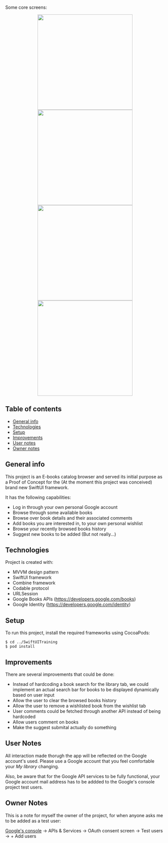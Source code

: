 Some core screens:

<p align = "center">
<img src="README-images/Login.png" width="300"> <img src="README-images/Home.png" width="300">
<img src="README-images/Book-Detail.png" width="300"> <img src="README-images/Wishlist-Recent.png" width="300">
</p>

## Table of contents
* [General info](#general-info)
* [Technologies](#technologies)
* [Setup](#setup)
* [Improvements](#improvements)
* [User notes](#user-notes)
* [Owner notes](#owner-notes)

## General info
This project is an E-books catalog browser and served its initial purpose as a Proof of Concept for the (At the moment this project was conceived) brand new SwiftUI framework.

It has the following capabilities:
* Log in through your own personal Google account
* Browse through some available books
* Browse over book details and their associated comments
* Add books you are interested in, to your own personal wishlist 
* Browse your recently browsed books history
* Suggest new books to be added (But not really...)
	
## Technologies
Project is created with:
* MVVM design pattern
* SwiftUI framework
* Combine framework
* Codable protocol
* URLSession
* Google Books APIs (https://developers.google.com/books)
* Google Identity (https://developers.google.com/identity)
	
## Setup
To run this project, install the required frameworks using CocoaPods:

```
$ cd ../SwiftUITraining
$ pod install
```

## Improvements
There are several improvements that could be done:

* Instead of hardcoding a book search for the library tab, we could implement an actual search bar for books to be displayed dynamically based on user input
* Allow the user to clear the browsed books history
* Allow the user to remove a wishlisted book from the wishlist tab
* User comments could be fetched through another API instead of being hardcoded
* Allow users comment on books
* Make the suggest submital actually do something

## User Notes
All interaction made thorugh the app will be reflected on the Google account's used. Please use a Google account that you feel comfortable your *My library* changing.

Also, be aware that for the Google API services to be fully functional, your Google account mail address has to be addded to the Google's console project test users.

## Owner Notes
This is a note for myself the owner of the project, for when anyone asks me to be added as a test user:

[Google's console](https://console.cloud.google.com) -> APIs & Services -> OAuth consent screen -> Test users -> + Add users
